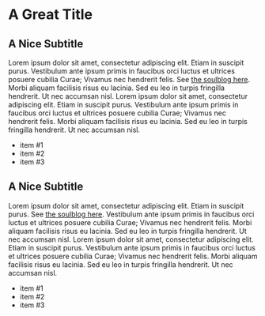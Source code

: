 
# A Great Title

## A Nice Subtitle

Lorem ipsum dolor sit amet, consectetur adipiscing elit. Etiam in suscipit purus.
Vestibulum ante ipsum primis in faucibus orci luctus et ultrices posuere cubilia Curae; Vivamus nec hendrerit felis.
See [the soulblog here](http://blog.soulserv.net).
Morbi aliquam facilisis risus eu lacinia. Sed eu leo in turpis fringilla hendrerit. Ut nec accumsan nisl.
Lorem ipsum dolor sit amet, consectetur adipiscing elit. Etiam in suscipit purus.
Vestibulum ante ipsum primis in faucibus orci luctus et ultrices posuere cubilia Curae; Vivamus nec hendrerit felis.
Morbi aliquam facilisis risus eu lacinia. Sed eu leo in turpis fringilla hendrerit. Ut nec accumsan nisl.

* item #1
* item #2
* item #3

## A Nice Subtitle

Lorem ipsum dolor sit amet, consectetur adipiscing elit. Etiam in suscipit purus.
See [the soulblog here](http://blog.soulserv.net).
Vestibulum ante ipsum primis in faucibus orci luctus et ultrices posuere cubilia Curae; Vivamus nec hendrerit felis.
Morbi aliquam facilisis risus eu lacinia. Sed eu leo in turpis fringilla hendrerit. Ut nec accumsan nisl.
Lorem ipsum dolor sit amet, consectetur adipiscing elit. Etiam in suscipit purus.
Vestibulum ante ipsum primis in faucibus orci luctus et ultrices posuere cubilia Curae; Vivamus nec hendrerit felis.
Morbi aliquam facilisis risus eu lacinia. Sed eu leo in turpis fringilla hendrerit. Ut nec accumsan nisl.

* item #1
* item #2
* item #3

